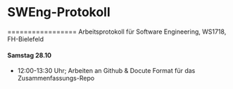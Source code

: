 # SWEng-Protokoll
=================
Arbeitsprotokoll für Software Engineering, WS1718, FH-Bielefeld


#### Samstag 28.10
 - 12:00-13:30 Uhr; Arbeiten an Github & Docute Format für das Zusammenfassungs-Repo

